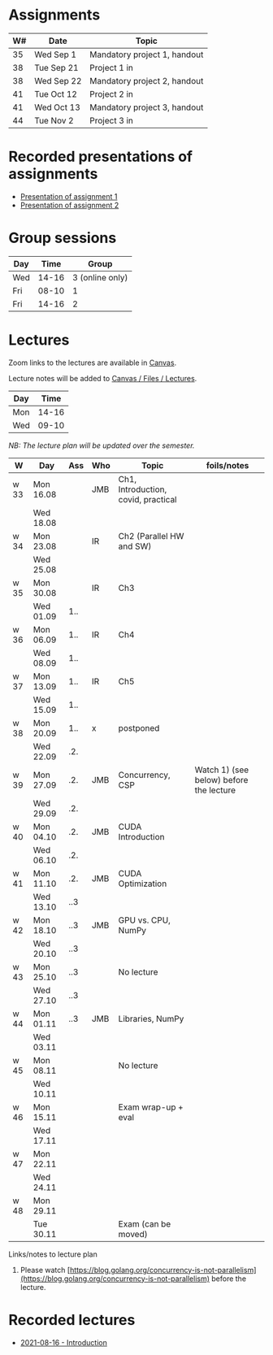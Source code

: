 # Assignments

| W# | Date         | Topic                        |
|----|--------------|------------------------------|
| 35 | Wed   Sep 1  | Mandatory project 1, handout |
| 38 | Tue   Sep 21 | Project 1 in                 |
| 38 | Wed   Sep 22 | Mandatory project 2, handout |
| 41 | Tue   Oct 12 | Project 2 in                 |
| 41 | Wed   Oct 13 | Mandatory project 3, handout |
| 44 | Tue   Nov 2  | Project 3 in                 |

# Recorded presentations of assignments

* [Presentation of assignment 1](https://mediasite.uit.no/Mediasite/Play/1b8c998c6b9c4177a01ae1115dc910b41d)
* [Presentation of assignment 2](https://mediasite.uit.no/Mediasite/Play/8a5ec87d92ee41e197a371fe64a7d20c1d)

# Group sessions

| Day | Time  | Group           |
|-----|-------|-----------------|
| Wed | 14-16 | 3 (online only) |
| Fri | 08-10 | 1               |
| Fri | 14-16 | 2               |



# Lectures

Zoom links to the lectures are available in [Canvas](https://uit.instructure.com/courses/22516).

Lecture notes will be added to [Canvas / Files / Lectures](https://uit.instructure.com/courses/22516/files/folder/lectures). 

| Day | Time  |
|-----|-------|
| Mon | 14-16 |
| Wed | 09-10 |

*NB: The lecture plan will be updated over the semester.*

| W    | Day       | Ass | Who | Topic                               | foils/notes                             |
|------|-----------|-----|-----|-------------------------------------|-----------------------------------------|
| w 33 | Mon 16.08 |     | JMB | Ch1, Introduction, covid, practical |                                         |
|      | Wed 18.08 |     |     |                                     |                                         |
| w 34 | Mon 23.08 |     | IR  | Ch2 (Parallel HW and SW)            |                                         |
|      | Wed 25.08 |     |     |                                     |                                         |
| w 35 | Mon 30.08 |     | IR  | Ch3                                 |                                         |
|      | Wed 01.09 | 1.. |     |                                     |                                         |
| w 36 | Mon 06.09 | 1.. | IR  | Ch4                                 |                                         |
|      | Wed 08.09 | 1.. |     |                                     |                                         |
| w 37 | Mon 13.09 | 1.. | IR  | Ch5                                 |                                         |
|      | Wed 15.09 | 1.. |     |                                     |                                         |
| w 38 | Mon 20.09 | 1.. | x   | postponed                           |                                         |
|      | Wed 22.09 | .2. |     |                                     |                                         |
| w 39 | Mon 27.09 | .2. | JMB | Concurrency, CSP                    | Watch 1) (see below) before the lecture |
|      | Wed 29.09 | .2. |     |                                     |                                         |
| w 40 | Mon 04.10 | .2. | JMB | CUDA Introduction                   |                                         |
|      | Wed 06.10 | .2. |     |                                     |                                         |
| w 41 | Mon 11.10 | .2. | JMB | CUDA Optimization                   |                                         |
|      | Wed 13.10 | ..3 |     |                                     |                                         |
| w 42 | Mon 18.10 | ..3 | JMB | GPU vs. CPU, NumPy                  |                                         |
|      | Wed 20.10 | ..3 |     |                                     |                                         |
| w 43 | Mon 25.10 | ..3 |     | No lecture                          |                                         |
|      | Wed 27.10 | ..3 |     |                                     |                                         |
| w 44 | Mon 01.11 | ..3 | JMB | Libraries, NumPy                    |                                         |
|      | Wed 03.11 |     |     |                                     |                                         |
| w 45 | Mon 08.11 |     |     | No lecture                          |                                         |
|      | Wed 10.11 |     |     |                                     |                                         |
| w 46 | Mon 15.11 |     |     | Exam wrap-up + eval                 |                                         |
|      | Wed 17.11 |     |     |                                     |                                         |
| w 47 | Mon 22.11 |     |     |                                     |                                         |
|      | Wed 24.11 |     |     |                                     |                                         |
| w 48 | Mon 29.11 |     |     |                                     |                                         |
|      | Tue 30.11 |     |     | Exam (can be moved)                 |                                         |


Links/notes to lecture plan
1. Please watch [https://blog.golang.org/concurrency-is-not-parallelism](https://blog.golang.org/concurrency-is-not-parallelism) before the lecture.

# Recorded lectures

- [2021-08-16 - Introduction](https://mediasite.uit.no/Mediasite/Play/f16de062c8fd4be3aae95e67d0701e801d)

